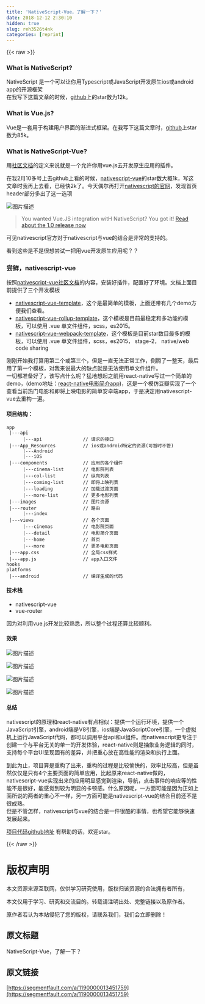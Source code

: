```yaml
---
title: 'NativeScript-Vue，了解一下？' 
date: 2018-12-12 2:30:10
hidden: true
slug: reh3526t4nk
categories: [reprint]
---
```


{{< raw >}}

                    
<h3 id="articleHeader0">What is NativeScript?</h3>
<p>NativeScript 是一个可以让你用Typescript或JavaScript开发原生ios或android app的开源框架<br>在我写下这篇文章的时候，<a href="https://github.com/NativeScript/NativeScript" rel="nofollow noreferrer" target="_blank">github</a>上的star数为12k。</p>
<h3 id="articleHeader1">What is Vue.js?</h3>
<p>Vue是一套用于构建用户界面的渐进式框架。在我写下这篇文章时，<a href="https://github.com/vuejs/vue" rel="nofollow noreferrer" target="_blank">github</a>上star数为85k。</p>
<h3 id="articleHeader2">What is NativeScript-Vue?</h3>
<p>用<a href="https://nativescript-vue.org/" rel="nofollow noreferrer" target="_blank">社区文档</a>的定义来说就是一个允许你用vue.js去开发原生应用的插件。</p>
<p>在我2月10多号上去github上看的时候，<a href="https://github.com/nativescript-vue/nativescript-vue" rel="nofollow noreferrer" target="_blank">nativescript-vue</a>的star数大概1k，写这文章时我再上去看，已经快2k了。今天偶尔再打开<a href="https://www.nativescript.org/" rel="nofollow noreferrer" target="_blank">nativescript的官网</a>，发现首页header部分多出了这一选项</p>
<p><span class="img-wrap"><img data-src="/img/bV4ASS?w=3227&amp;h=1080" src="https://static.alili.tech/img/bV4ASS?w=3227&amp;h=1080" alt="图片描述" title="图片描述" style="cursor: pointer;"></span></p>
<blockquote>You wanted Vue.JS integration witH NativeScript? You got it! <a href="https://www.nativescript.org/vue" rel="nofollow noreferrer" target="_blank">Read about the 1.0 release now</a>
</blockquote>
<p>可见nativescript官方对于nativescript与vue的结合是非常的支持的。</p>
<p>看到这些是不是很想尝试一把用vue开发原生应用呢？？</p>
<h3 id="articleHeader3">尝鲜，nativescript-vue</h3>
<p>按照<a href="https://nativescript-vue.org/" rel="nofollow noreferrer" target="_blank">nativescript-vue社区文档</a>的内容，安装好插件，配置好了环境。文档上面目前提供了三个开发模板</p>
<ul>
<li>
<a href="https://github.com/nativescript-vue/nativescript-vue-template" rel="nofollow noreferrer" target="_blank">nativescript-vue-template</a>，这个是最简单的模板，上面还带有几个demo方便我们查看。</li>
<li>
<a href="https://github.com/tralves/nativescript-vue-rollup-template" rel="nofollow noreferrer" target="_blank">nativescript-vue-rollup-template</a>，这个模板是目前最稳定和多功能的模板，可以使用 .vue 单文件组件，scss，es2015。</li>
<li>
<a href="https://github.com/tralves/nativescript-vue-webpack-template" rel="nofollow noreferrer" target="_blank">nativescript-vue-webpack-template</a>，这个模板是目前star数目最多的模板，可以使用 .vue 单文件组件，scss，es2015， stage-2， native/web code sharing</li>
</ul>
<p>刚刚开始我打算用第二个或第三个，但是一直无法正常工作，倒腾了一整天，最后用了第一个模板，对我来说最大的缺点就是无法使用单文件组件。<br>一切都准备好了，该写点什么呢？猛地想起之前用react-native写过一个简单的demo，(demo地址：<a href="https://segmentfault.com/a/1190000013360771">react-native电影简介app</a>)，这是一个模仿豆瓣实现了一个查看当前热门电影和即将上映电影的简单安卓端app，于是决定用nativescript-vue去重构一遍。</p>
<h4>项目结构：</h4>
<div class="widget-codetool" style="display:none;">
      <div class="widget-codetool--inner">
      <span class="selectCode code-tool" data-toggle="tooltip" data-placement="top" title="" data-original-title="全选"></span>
      <span type="button" class="copyCode code-tool" data-toggle="tooltip" data-placement="top" data-clipboard-text="app
 |---api
      |---api               // 请求的接口
 |---App_Resources          // ios或android特定的资源(可暂时不管)
      |---Android
      |---iOS
 |---components             // 应用的各个组件
      |---cinema-list       // 电影院列表
      |---col-list          // 纵向列表
      |---coming-list       // 即将上映列表
      |---loading           // 加载过渡页面
      |---more-list         // 更多电影列表
 |---images                 // 图片资源
 |---router                 // 路由
      |---index
 |---views                  // 各个页面
      |---cinemas           // 电影院页面
      |---detail            // 电影简介页面
      |---home              // 首页
      |---more              // 更多电影页面
 |---app.css                // 全局css样式
 |---app.js                 // app入口文件 
hooks
platforms
 |---android                // 编译生成的代码" title="" data-original-title="复制"></span>
      <span type="button" class="saveToNote code-tool" data-toggle="tooltip" data-placement="top" title="" data-original-title="放进笔记"></span>
      </div>
      </div><pre class="hljs stata"><code><span class="hljs-keyword">app</span>
 |---api
      |---api               <span class="hljs-comment">// 请求的接口</span>
 |---App_Resources          <span class="hljs-comment">// ios或android特定的资源(可暂时不管)</span>
      |---Android
      |---iOS
 |---components             <span class="hljs-comment">// 应用的各个组件</span>
      |---cinema-<span class="hljs-keyword">list</span>       <span class="hljs-comment">// 电影院列表</span>
      |---col-<span class="hljs-keyword">list</span>          <span class="hljs-comment">// 纵向列表</span>
      |---coming-<span class="hljs-keyword">list</span>       <span class="hljs-comment">// 即将上映列表</span>
      |---loading           <span class="hljs-comment">// 加载过渡页面</span>
      |---<span class="hljs-keyword">more</span>-<span class="hljs-keyword">list</span>         <span class="hljs-comment">// 更多电影列表</span>
 |---images                 <span class="hljs-comment">// 图片资源</span>
 |---router                 <span class="hljs-comment">// 路由</span>
      |---<span class="hljs-built_in">index</span>
 |---views                  <span class="hljs-comment">// 各个页面</span>
      |---cinemas           <span class="hljs-comment">// 电影院页面</span>
      |---detail            <span class="hljs-comment">// 电影简介页面</span>
      |---home              <span class="hljs-comment">// 首页</span>
      |---<span class="hljs-keyword">more</span>              <span class="hljs-comment">// 更多电影页面</span>
 |---<span class="hljs-keyword">app</span>.css                <span class="hljs-comment">// 全局css样式</span>
 |---<span class="hljs-keyword">app</span>.js                 <span class="hljs-comment">// app入口文件 </span>
hooks
platforms
 |---android                <span class="hljs-comment">// 编译生成的代码</span></code></pre>
<h4>技术栈</h4>
<ul>
<li>nativescript-vue</li>
<li>vue-router</li>
</ul>
<p>因为对利用vue.js开发比较熟悉，所以整个过程还算比较顺利。</p>
<h4>效果</h4>
<p><span class="img-wrap"><img data-src="/img/bV4BeB?w=316&amp;h=533" src="https://static.alili.tech/img/bV4BeB?w=316&amp;h=533" alt="图片描述" title="图片描述" style="cursor: pointer;"></span></p>
<p><span class="img-wrap"><img data-src="/img/bV4BeI?w=316&amp;h=533" src="https://static.alili.tech/img/bV4BeI?w=316&amp;h=533" alt="图片描述" title="图片描述" style="cursor: pointer;"></span></p>
<p><span class="img-wrap"><img data-src="/img/bV4Bfc?w=316&amp;h=533" src="https://static.alili.tech/img/bV4Bfc?w=316&amp;h=533" alt="图片描述" title="图片描述" style="cursor: pointer;"></span></p>
<p><span class="img-wrap"><img data-src="/img/bV4Bfl?w=316&amp;h=533" src="https://static.alili.tech/img/bV4Bfl?w=316&amp;h=533" alt="图片描述" title="图片描述" style="cursor: pointer;"></span></p>
<h4>总结</h4>
<p>nativescript的原理和react-native有点相似：提供一个运行环境，提供一个JavaScript引擎，android端是V8引擎，ios端是JavaScriptCore引擎，一个虚拟机上运行JavaScript代码，都可以调用平台api和ui组件。而nativescript更专注于创建一个与平台无关的单一的开发体验，react-native则是抽象业务逻辑的同时，支持每个平台UI呈现固有的差异，并把重心放在高性能的渲染和执行上面。</p>
<p>到此为止，项目算是重构了出来，重构的过程是比较愉快的，效率比较高，但是虽然仅仅是只有4个主要页面的简单应用，比起原来react-native做的，nativescript-vue实现出来的应用明显感觉到渲染，导航，点击事件的响应等的性能不是很好，能感觉到较为明显的卡顿感。什么原因呢，一方面可能是因为正如上面所说的两者的重心不一样，另一方面可能是nativescript-vue的结合目前还不是很成熟。<br>但是不管怎样，nativescript与vue的结合是一件很酷的事情，也希望它能够快速发展起来。</p>
<p><a href="https://github.com/HolyZheng/nativescript-vue-build-a-movie-brief-app" rel="nofollow noreferrer" target="_blank">项目代码github地址</a> 有帮助的话，欢迎star。</p>

                
{{< /raw >}}

# 版权声明
本文资源来源互联网，仅供学习研究使用，版权归该资源的合法拥有者所有，

本文仅用于学习、研究和交流目的。转载请注明出处、完整链接以及原作者。

原作者若认为本站侵犯了您的版权，请联系我们，我们会立即删除！

## 原文标题
NativeScript-Vue，了解一下？

## 原文链接
[https://segmentfault.com/a/1190000013451759](https://segmentfault.com/a/1190000013451759)

